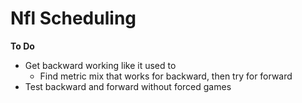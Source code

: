 # Nfl Scheduling

**To Do**
- Get backward working like it used to
  - Find metric mix that works for backward, then try for forward
- Test backward and forward without forced games


